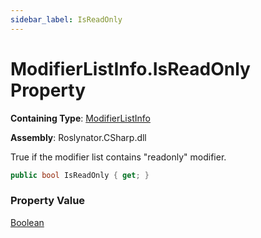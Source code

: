 ```yaml
---
sidebar_label: IsReadOnly
---
```


# ModifierListInfo\.IsReadOnly Property

**Containing Type**: [ModifierListInfo](../index.md)

**Assembly**: Roslynator\.CSharp\.dll

  
True if the modifier list contains "readonly" modifier\.

```csharp
public bool IsReadOnly { get; }
```

### Property Value

[Boolean](https://docs.microsoft.com/en-us/dotnet/api/system.boolean)

